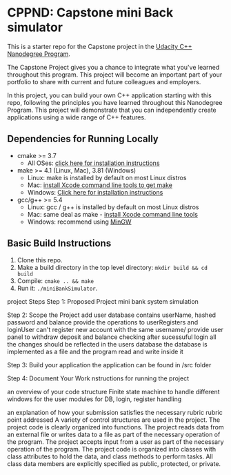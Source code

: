 # CPPND: Capstone mini Back simulator

This is a starter repo for the Capstone project in the [Udacity C++ Nanodegree Program](https://www.udacity.com/course/c-plus-plus-nanodegree--nd213).

The Capstone Project gives you a chance to integrate what you've learned throughout this program. This project will become an important part of your portfolio to share with current and future colleagues and employers.

In this project, you can build your own C++ application starting with this repo, following the principles you have learned throughout this Nanodegree Program. This project will demonstrate that you can independently create applications using a wide range of C++ features.

## Dependencies for Running Locally
* cmake >= 3.7
  * All OSes: [click here for installation instructions](https://cmake.org/install/)
* make >= 4.1 (Linux, Mac), 3.81 (Windows)
  * Linux: make is installed by default on most Linux distros
  * Mac: [install Xcode command line tools to get make](https://developer.apple.com/xcode/features/)
  * Windows: [Click here for installation instructions](http://gnuwin32.sourceforge.net/packages/make.htm)
* gcc/g++ >= 5.4
  * Linux: gcc / g++ is installed by default on most Linux distros
  * Mac: same deal as make - [install Xcode command line tools](https://developer.apple.com/xcode/features/)
  * Windows: recommend using [MinGW](http://www.mingw.org/)

## Basic Build Instructions

1. Clone this repo.
2. Make a build directory in the top level directory: `mkdir build && cd build`
3. Compile: `cmake .. && make`
4. Run it: `./miniBankSimulator`.

project Steps
Step 1: Proposed Project
mini bank system simulation

Step 2: Scope the Project
add user database contains userName, hashed password  and balance
provide the operations to userRegisters and loginUser
can't register new account with the same username/
provide user panel to withdraw deposit and balance checking after sucessuful login
all the changes should be reflected in the users database
the database is implemented as a file and the program read and write inside it

Step 3: Build your application
the application can be found in /src folder

Step 4: Document Your Work
nstructions for running the project

an overview of your code structure
Finite state machine to handle different windows for the user
modules for DB, login, register handling

an explanation of how your submission satisfies the necessary rubric
rubric point addressed
A variety of control structures are used in the project.
The project code is clearly organized into functions.
The project reads data from an external file or writes data to a file as part of the necessary operation of the program.
The project accepts input from a user as part of the necessary operation of the program.
The project code is organized into classes with class attributes to hold the data, and class methods to perform tasks.
All class data members are explicitly specified as public, protected, or private.
